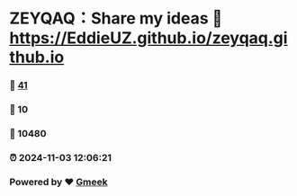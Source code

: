# ZEYQAQ：Share my ideas :link: https://EddieUZ.github.io/zeyqaq.github.io 
### :page_facing_up: [41](https://EddieUZ.github.io/zeyqaq.github.io/tag.html) 
### :speech_balloon: 10 
### :hibiscus: 10480 
### :alarm_clock: 2024-11-03 12:06:21 
### Powered by :heart: [Gmeek](https://github.com/Meekdai/Gmeek)
